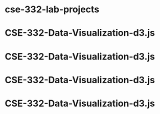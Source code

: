 # cse-332-lab-projects
# CSE-332-Data-Visualization-d3.js
# CSE-332-Data-Visualization-d3.js
# CSE-332-Data-Visualization-d3.js
# CSE-332-Data-Visualization-d3.js
